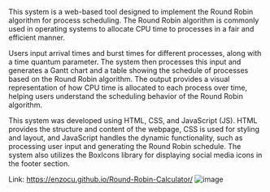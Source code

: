 This system is a web-based tool designed to implement the Round Robin algorithm for process scheduling. The Round Robin algorithm is commonly used in operating systems to allocate CPU time to processes in a fair and efficient manner.

Users input arrival times and burst times for different processes, along with a time quantum parameter. The system then processes this input and generates a Gantt chart and a table showing the schedule of processes based on the Round Robin algorithm. The output provides a visual representation of how CPU time is allocated to each process over time, helping users understand the scheduling behavior of the Round Robin algorithm.

This system was developed using HTML, CSS, and JavaScript (JS). HTML provides the structure and content of the webpage, CSS is used for styling and layout, and JavaScript handles the dynamic functionality, such as processing user input and generating the Round Robin schedule. The system also utilizes the BoxIcons library for displaying social media icons in the footer section.

Link: https://enzocu.github.io/Round-Robin-Calculator/
![image](https://github.com/enzocu/Round-Robin-Calculator/assets/142987675/3fd2b83e-f699-499a-9adf-e1bce61957f5)
